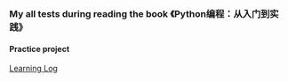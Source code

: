 ### My all tests during reading the book 《Python编程：从入门到实践》

#### Practice project
[Learning Log](https://learninglog-ipine.herokuapp.com/)

